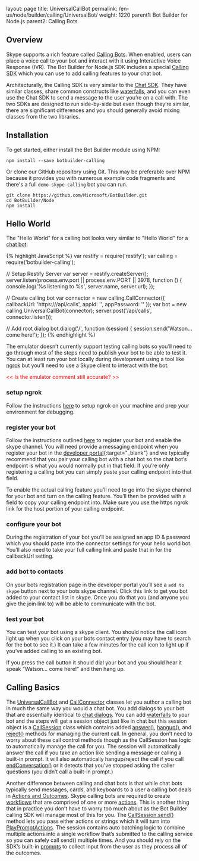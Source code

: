 
layout: page
title: UniversalCallBot
permalink: /en-us/node/builder/calling/UniversalBot/
weight: 1220
parent1: Bot Builder for Node.js
parent2: Calling Bots




## Overview
Skype supports a rich feature called [Calling Bots](/en-us/skype/calling/).  When enabled, users can place a voice call to your bot and interact with it using Interactive Voice Response (IVR).  The Bot Builder for Node.js SDK includes a special [Calling SDK](/en-us/node/builder/calling-reference/modules/_botbuilder_d_) which you can use to add calling features to your chat bot.   

Architecturally, the Calling SDK is very similar to the [Chat SDK](/en-us/node/builder/chat-reference/modules/_botbuilder_d_). They have similar classes, share common constructs like [waterfalls](/en-us/node/builder/chat/waterfall), and you can even use the Chat SDK to send a message to the user you’re on a call with.  The two SDKs are designed to run side-by-side but even though they’re similar, there are significant differences and you should generally avoid mixing classes from the two libraries.  

## Installation
To get started, either install the Bot Builder module using NPM:

    npm install --save botbuilder-calling

Or clone our GitHub repository using Git. This may be preferable over NPM because it provides you with numerous example code fragments and there's a full `demo-skype-calling` bot you can run.

    git clone https://github.com/Microsoft/BotBuilder.git
    cd BotBuilder/Node
    npm install

## Hello World
The "Hello World" for a calling bot looks very similar to "Hello World" for a [chat bot](/en-us/node/builder/guides/core-concepts/#hello-world): 

{% highlight JavaScript %}
var restify = require('restify');
var calling = require('botbuilder-calling');

// Setup Restify Server
var server = restify.createServer();
server.listen(process.env.port || process.env.PORT || 3978, function () {
   console.log('%s listening to %s', server.name, server.url); 
});

// Create calling bot
var connector = new calling.CallConnector({
    callbackUrl: 'https://<your host>/api/calls',
    appId: '<your bots app id>',
    appPassword: '<your bots app password>'
});
var bot = new calling.UniversalCallBot(connector);
server.post('/api/calls', connector.listen());

// Add root dialog
bot.dialog('/', function (session) {
    session.send('Watson... come here!');
});
{% endhighlight %}

The emulator doesn’t currently support testing calling bots so you’ll need to go through most of the steps need to publish your bot to be able to test it.  You can at least run your bot locally during development using a tool like [ngrok](https://ngrok.com/) but you’ll need to use a Skype client to interact with the bot. 

<span style="color:red"><< Is the emulator comment still accurate? >></span>

### setup ngrok
Follow the instructions [here](/en-us/node/builder/guides/core-concepts/#debugging-locally-using-ngrok) to setup ngrok on your machine and prep your environment for debugging.

### register your bot
Follow the instructions outlined [here](/en-us/directory/publishing/) to register your bot and enable the skype channel. You will need provide a messaging endpoint when you register your bot in the [developer portal](http://www.botframework.com){:target="_blank"} and we typically recommend that you pair your calling bot with a chat bot so the chat bot’s endpoint is what you would normally put in that field.  If you’re only registering a calling bot you can simply paste your calling endpoint into that field.  

To enable the actual calling feature you’ll need to go into the skype channel for your bot and turn on the calling feature. You’ll then be provided with a field to copy your calling endpoint into. Make sure you use the https ngrok link for the host portion of your calling endpoint.

### configure your bot
During the registration of your bot you’ll be assigned an app ID & password which you should paste into the connector settings for your hello world bot. You’ll also need to take your full calling link and paste that in for the callbackUrl setting.

### add bot to contacts
On your bots registration page in the developer portal you’ll see a `add to skype` button next to your bots skype channel. Click this link to get you bot added to your contact list in skype.  Once you do that you (and anyone you give the join link to) will be able to communicate with the bot.

### test your bot
You can test your bot using a skype client. You should notice the call icon light up when you click on your bots contact entry (you may have to search for the bot to see it.)  It can take a few minutes for the call icon to light up if you’ve added calling to an existing bot.  

If you press the call button it should dial your bot and you should hear it speak “Watson… come here!” and then hang up.

## Calling Basics
The [UniversalCallBot](/en-us/node/builder/calling-reference/classes/_botbuilder_d_.universalcallbot) and [CallConnector](/en-us/node/builder/calling-reference/classes/_botbuilder_d_.callconnector) classes let you author a calling bot in much the same way you would a chat bot. You add dialogs to your bot that are essentially identical to [chat dialogs](/en-us/node/builder/chat/dialogs/). You can add [waterfalls](/en-us/node/builder/chat/dialogs/#waterfall) to your bot and the steps will get a session object just like in chat but this session object is a [CallSession](/en-us/node/builder/calling-reference/classes/_botbuilder_d_.callsession) class which contains added [answer()](/en-us/node/builder/calling-reference/classes/_botbuilder_d_.callsession#answer), [hangup()](/en-us/node/builder/calling-reference/classes/_botbuilder_d_.callsession#hangup), and [reject()](/en-us/node/builder/calling-reference/classes/_botbuilder_d_.callsession#reject) methods for managing the current call. In general, you don’t need to worry about these call control methods though as the CallSession has logic to automatically manage the call for you. The session will automatically answer the call if you take an action like sending a message or calling a built-in prompt. It will also automatically hangup/reject the call if you call [endConversation()](/en-us/node/builder/calling-reference/classes/_botbuilder_d_.callsession#endconversation) or it detects that you’ve stopped asking the caller questions (you didn’t call a built-in prompt.)

Another difference between calling and chat bots is that while chat bots typically send messages, cards, and keyboards to a user a calling bot deals in [Actions and Outcomes](/en-us/skype/calling/#actions-and-outcomes). Skype calling bots are required to create [workflows](/en-us/node/builder/calling-reference/interfaces/_botbuilder_d_.iworkflow) that are comprised of one or more [actions](/en-us/node/builder/calling-reference/interfaces/_botbuilder_d_.iaction).  This is another thing that in practice you don’t have to worry too much about as the Bot Builder calling SDK will manage most of this for you. The [CallSession.send()](/en-us/node/builder/calling-reference/classes/_botbuilder_d_.callsession#send) method lets you pass either actions or strings which it will turn into [PlayPromptActions](/en-us/node/builder/calling-reference/classes/_botbuilder_d_.playpromptaction).  The session contains auto batching logic to combine multiple actions into a single workflow that’s submitted to the calling service so you can safely call send() multiple times.  And you should rely on the SDK’s built-in [prompts](/en-us/node/builder/calling/prompts/) to collect input from the user as they process all of the outcomes.  




